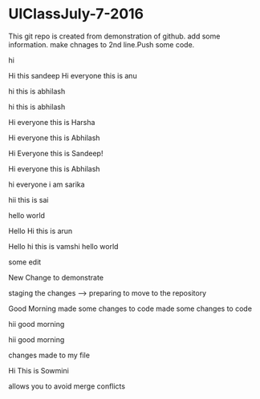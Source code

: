 # UIClassJuly-7-2016
This git repo is created from demonstration of github. add some information. make chnages to 2nd line.Push some code.

hi

Hi this sandeep
Hi everyone this is anu

hi this is abhilash


hi this is abhilash


Hi everyone this is Harsha


Hi everyone this is Abhilash


Hi Everyone this is Sandeep!

Hi everyone this is Abhilash


hi everyone i am sarika

hii this is sai

hello world

Hello
Hi this is arun

Hello 
hi this is vamshi
hello world

some edit


New Change to demonstrate


staging the changes --> preparing to move to the repository


Good Morning    made some changes to code
made some changes to code


hii good morning


hii good morning

changes made to my file

Hi This is Sowmini


allows you to avoid merge conflicts 
